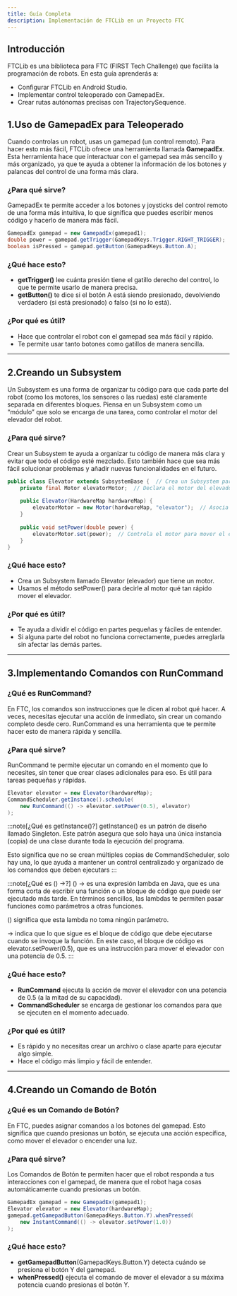 ```yaml
---
title: Guía Completa
description: Implementación de FTCLib en un Proyecto FTC
---
```


## Introducción
FTCLib es una biblioteca para FTC (FIRST Tech Challenge) que facilita la programación de robots. En esta guía aprenderás a:
- Configurar FTCLib en Android Studio.
- Implementar control teleoperado con GamepadEx.
- Crear rutas autónomas precisas con TrajectorySequence.


## 1.Uso de GamepadEx para Teleoperado
Cuando controlas un robot, usas un gamepad (un control remoto). Para hacer esto más fácil, FTCLib ofrece una herramienta llamada **GamepadEx**. Esta herramienta hace que interactuar con el gamepad sea más sencillo y más organizado, ya que te ayuda a obtener la información de los botones y palancas del control de una forma más clara.

### ¿Para qué sirve?

GamepadEx te permite acceder a los botones y joysticks del control remoto de una forma más intuitiva, lo que significa que puedes escribir menos código y hacerlo de manera más fácil.

```java
GamepadEx gamepad = new GamepadEx(gamepad1);
double power = gamepad.getTrigger(GamepadKeys.Trigger.RIGHT_TRIGGER);
boolean isPressed = gamepad.getButton(GamepadKeys.Button.A);
```
### ¿Qué hace esto?
- **getTrigger()** lee cuánta presión tiene el gatillo derecho del control, lo que te permite usarlo de manera precisa.
- **getButton()** te dice si el botón A está siendo presionado, devolviendo verdadero (si está presionado) o falso (si no lo está).

### ¿Por qué es útil?
- Hace que controlar el robot con el gamepad sea más fácil y rápido.
- Te permite usar tanto botones como gatillos de manera sencilla.

---

## 2.Creando un Subsystem
Un Subsystem es una forma de organizar tu código para que cada parte del robot (como los motores, los sensores o las ruedas) esté claramente separada en diferentes bloques. Piensa en un Subsystem como un “módulo” que solo se encarga de una tarea, como controlar el motor del elevador del robot.

### ¿Para qué sirve?

Crear un Subsystem te ayuda a organizar tu código de manera más clara y evitar que todo el código esté mezclado. Esto también hace que sea más fácil solucionar problemas y añadir nuevas funcionalidades en el futuro.

```java
public class Elevator extends SubsystemBase {  // Crea un Subsystem para el elevador
    private final Motor elevatorMotor;  // Declara el motor del elevador
    
    public Elevator(HardwareMap hardwareMap) {
        elevatorMotor = new Motor(hardwareMap, "elevator");  // Asocia el motor con el hardware del robot
    }
    
    public void setPower(double power) {
        elevatorMotor.set(power);  // Controla el motor para mover el elevador
    }
}
```
### ¿Qué hace esto?
- Crea un Subsystem llamado Elevator (elevador) que tiene un motor.
- Usamos el método setPower() para decirle al motor qué tan rápido mover el elevador.

### ¿Por qué es útil?
- Te ayuda a dividir el código en partes pequeñas y fáciles de entender.
- Si alguna parte del robot no funciona correctamente, puedes arreglarla sin afectar las demás partes.

---

## 3.Implementando Comandos con RunCommand

### ¿Qué es RunCommand?

En FTC, los comandos son instrucciones que le dicen al robot qué hacer. A veces, necesitas ejecutar una acción de inmediato, sin crear un comando completo desde cero. RunCommand es una herramienta que te permite hacer esto de manera rápida y sencilla.

### ¿Para qué sirve?

RunCommand te permite ejecutar un comando en el momento que lo necesites, sin tener que crear clases adicionales para eso. Es útil para tareas pequeñas y rápidas.

```java
Elevator elevator = new Elevator(hardwareMap);
CommandScheduler.getInstance().schedule(
    new RunCommand(() -> elevator.setPower(0.5), elevator)
);
```
:::note[¿Qué es getInstance()?]
getInstance() es un patrón de diseño llamado Singleton. Este patrón asegura que solo haya una única instancia (copia) de una clase durante toda la ejecución del programa.

Esto significa que no se crean múltiples copias de CommandScheduler, solo hay una, lo que ayuda a mantener un control centralizado y organizado de los comandos que deben ejecutars
:::

:::note[¿Qué es () ->?]
() -> es una expresión lambda en Java, que es una forma corta de escribir una función o un bloque de código que puede ser ejecutado más tarde. En términos sencillos, las lambdas te permiten pasar funciones como parámetros a otras funciones.

() significa que esta lambda no toma ningún parámetro.

-> indica que lo que sigue es el bloque de código que debe ejecutarse cuando se invoque la función. En este caso, el bloque de código es elevator.setPower(0.5), que es una instrucción para mover el elevador con una potencia de 0.5.
:::

### ¿Qué hace esto?
- **RunCommand** ejecuta la acción de mover el elevador con una potencia de 0.5 (a la mitad de su capacidad).
- **CommandScheduler** se encarga de gestionar los comandos para que se ejecuten en el momento adecuado.

### ¿Por qué es útil?
- Es rápido y no necesitas crear un archivo o clase aparte para ejecutar algo simple.
- Hace el código más limpio y fácil de entender.

---

## 4.Creando un Comando de Botón
### ¿Qué es un Comando de Botón?

En FTC, puedes asignar comandos a los botones del gamepad. Esto significa que cuando presionas un botón, se ejecuta una acción específica, como mover el elevador o encender una luz.

### ¿Para qué sirve?

Los Comandos de Botón te permiten hacer que el robot responda a tus interacciones con el gamepad, de manera que el robot haga cosas automáticamente cuando presionas un botón.

```java
GamepadEx gamepad = new GamepadEx(gamepad1);
Elevator elevator = new Elevator(hardwareMap);
gamepad.getGamepadButton(GamepadKeys.Button.Y).whenPressed(
    new InstantCommand(() -> elevator.setPower(1.0))
);
```
### ¿Qué hace esto?
- **getGamepadButton**(GamepadKeys.Button.Y) detecta cuándo se presiona el botón Y del gamepad.
- **whenPressed()** ejecuta el comando de mover el elevador a su máxima potencia cuando presionas el botón Y.

